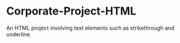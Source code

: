 # Corporate-Project-HTML
An HTML project involving text elements such as strikethrough and underline. 
